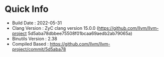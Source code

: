 # Quick Info
* Build Date : 2022-05-31
* Clang Version : ZyC clang version 15.0.0 (https://github.com/llvm/llvm-project 5d5aba78dbbee75508f01bcaa69aedb2ab79065a)
* Binutils Version : 2.38
* Compiled Based : https://github.com/llvm/llvm-project/commit/5d5aba78

